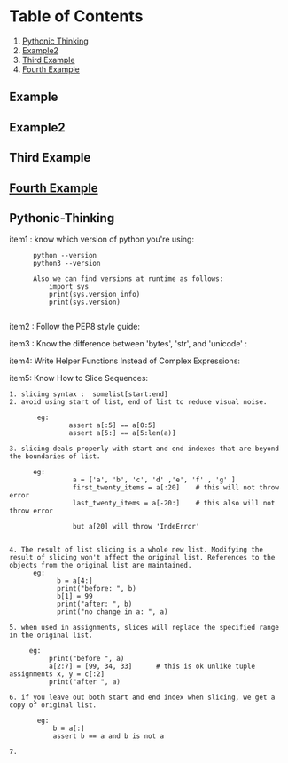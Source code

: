 # Table of Contents
1. [Pythonic Thinking](#Pythonic-Thinking)
2. [Example2](#example2)
3. [Third Example](#third-example)
4. [Fourth Example](#fourth-examplehttpwwwfourthexamplecom)


## Example
## Example2
## Third Example
## [Fourth Example](http://www.fourthexample.com) 





## Pythonic-Thinking

item1 : know which version of python you're using:
```
      python --version
      python3 --version 
      
      Also we can find versions at runtime as follows:
          import sys
          print(sys.version_info)
          print(sys.version)
          
```

item2 : Follow the PEP8 style guide:
 
 
item3 : Know the difference between 'bytes', 'str', and 'unicode' :


item4: Write Helper Functions Instead of Complex Expressions:


item5: Know How to Slice Sequences:
```
1. slicing syntax :  somelist[start:end]
2. avoid using start of list, end of list to reduce visual noise.
          
       eg: 
               assert a[:5] == a[0:5]
               assert a[5:] == a[5:len(a)]
               
3. slicing deals properly with start and end indexes that are beyond the boundaries of list.

      eg:
                a = ['a', 'b', 'c', 'd' ,'e', 'f' , 'g' ]
                first_twenty_items = a[:20]    # this will not throw error
                last_twenty_items = a[-20:]    # this also will not throw error
                
                but a[20] will throw 'IndeError'
               
               
4. The result of list slicing is a whole new list. Modifying the result of slicing won't affect the original list. References to the objects from the original list are maintained.
      eg:
            b = a[4:]
            print("before: ", b)
            b[1] = 99
            print("after: ", b)
            print("no change in a: ", a)
            
5. when used in assignments, slices will replace the specified range in the original list.

     eg:
          print("before ", a)
          a[2:7] = [99, 34, 33]      # this is ok unlike tuple assignments x, y = c[:2]
          print("after ", a)

6. if you leave out both start and end index when slicing, we get a copy of original list.
   
       eg: 
           b = a[:]
           assert b == a and b is not a

7.  
```

